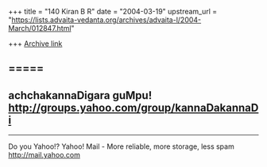 +++
title = "140 Kiran B R"
date = "2004-03-19"
upstream_url = "https://lists.advaita-vedanta.org/archives/advaita-l/2004-March/012847.html"

+++
[Archive link](https://lists.advaita-vedanta.org/archives/advaita-l/2004-March/012847.html)




=====
---------------------------------------------------------
achchakannaDigara guMpu!
http://groups.yahoo.com/group/kannaDakannaDi
---------------------------------------------------------

__________________________________
Do you Yahoo!?
Yahoo! Mail - More reliable, more storage, less spam
http://mail.yahoo.com

